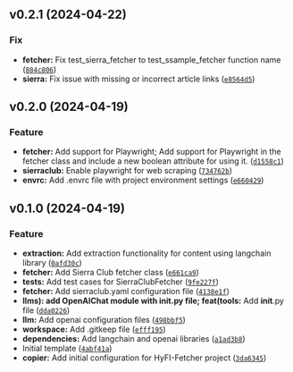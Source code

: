 <!--next-version-placeholder-->

## v0.2.1 (2024-04-22)

### Fix

* **fetcher:** Fix test_sierra_fetcher to test_ssample_fetcher function name ([`884c806`](https://github.com/entelecheia/hyfi-fetcher/commit/884c806d4ab6bff70e3050fa2eecac8aec711af0))
* **sierra:** Fix issue with missing or incorrect article links ([`e8564d5`](https://github.com/entelecheia/hyfi-fetcher/commit/e8564d51a1dba2890f195f6f29de87cbf4c81f60))

## v0.2.0 (2024-04-19)

### Feature

* **fetcher:** Add support for Playwright; Add support for Playwright in the fetcher class and include a new boolean attribute for using it. ([`d1558c1`](https://github.com/entelecheia/hyfi-fetcher/commit/d1558c13b451ae117dd0a2ffb0f0985a509fd6f7))
* **sierraclub:** Enable playwright for web scraping ([`734762b`](https://github.com/entelecheia/hyfi-fetcher/commit/734762b653da7e73490b2d03577abb563f67f804))
* **envrc:** Add .envrc file with project environment settings ([`e660429`](https://github.com/entelecheia/hyfi-fetcher/commit/e660429c4154e65650a49bdf889926d970acf7de))

## v0.1.0 (2024-04-19)

### Feature

* **extraction:** Add extraction functionality for content using langchain library ([`0afd30c`](https://github.com/entelecheia/hyfi-fetcher/commit/0afd30c69761dd132336b3ddc4687c74f725ecea))
* **fetcher:** Add Sierra Club fetcher class ([`e661ca9`](https://github.com/entelecheia/hyfi-fetcher/commit/e661ca98f176960d0f43f4c2ba35fb8e3cc17f69))
* **tests:** Add test cases for SierraClubFetcher ([`9fe227f`](https://github.com/entelecheia/hyfi-fetcher/commit/9fe227ff053d26c7d1f2a7eceb6d6f5d154c4628))
* **fetcher:** Add sierraclub.yaml configuration file ([`4138e1f`](https://github.com/entelecheia/hyfi-fetcher/commit/4138e1fee961a8baa15feffa3e4de6cfe781dca7))
* **llms): add OpenAIChat module with __init__.py file; feat(tools:** Add __init__.py file ([`dda0226`](https://github.com/entelecheia/hyfi-fetcher/commit/dda02260c70743d0f68f0036045161063d952bab))
* **llm:** Add openai configuration files ([`498bbf5`](https://github.com/entelecheia/hyfi-fetcher/commit/498bbf595ebcb2fea7c912719e5814c580c8b7e3))
* **workspace:** Add .gitkeep file ([`efff195`](https://github.com/entelecheia/hyfi-fetcher/commit/efff195c0bf9601894d11f31cad8447a06707b39))
* **dependencies:** Add langchain and openai libraries ([`a1ad3b8`](https://github.com/entelecheia/hyfi-fetcher/commit/a1ad3b82e79f896e77507721997c3c0d07c814e8))
* Initial template ([`4abf41a`](https://github.com/entelecheia/hyfi-fetcher/commit/4abf41a164496df945db6826779d70bcff218e05))
* **copier:** Add initial configuration for HyFI-Fetcher project ([`3da6345`](https://github.com/entelecheia/hyfi-fetcher/commit/3da6345c863ba30dfc3855f75b6db5050268962f))
